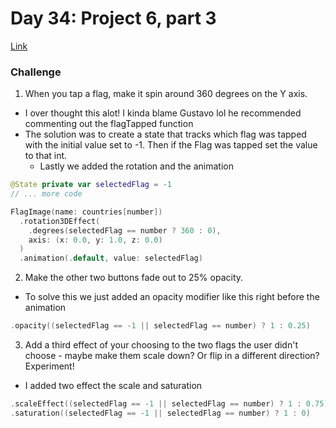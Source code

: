 # Day 34: Project 6, part 3
[Link](https://www.hackingwithswift.com/100/swiftui/34)

### Challenge
1. When you tap a flag, make it spin around 360 degrees on the Y axis.
* I over thought this alot! I kinda blame Gustavo lol he recommended commenting out the flagTapped function 
* The solution was to create a state that tracks which flag was tapped with the initial value set to -1. Then if the Flag was tapped set the value to that int. 
  * Lastly we added the rotation and the animation
``` swift
@State private var selectedFlag = -1
// ... more code

FlagImage(name: countries[number])
  .rotation3DEffect(
    .degrees(selectedFlag == number ? 360 : 0),
    axis: (x: 0.0, y: 1.0, z: 0.0)
  )
  .animation(.default, value: selectedFlag)
```

2. Make the other two buttons fade out to 25% opacity.
* To solve this we just added an opacity modifier like this right before the animation 
``` swift
.opacity((selectedFlag == -1 || selectedFlag == number) ? 1 : 0.25)
```

3. Add a third effect of your choosing to the two flags the user didn't choose - maybe make them scale down? Or flip in a different direction? Experiment!
* I added two effect the scale and saturation
``` swift
.scaleEffect((selectedFlag == -1 || selectedFlag == number) ? 1 : 0.75)
.saturation((selectedFlag == -1 || selectedFlag == number) ? 1 : 0)
```